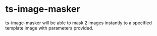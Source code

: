 # ts-image-masker
ts-image-masker will be able to mask 2 images instantly to a specified template image with parameters provided.
